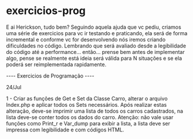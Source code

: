 # exercicios-prog

E ai Herickson, tudo bem?
Seguindo aquela ajuda que vc pediu, criamos uma série de exercicios para vc ir testando e praticando, ela será de forma incremental e conforme vc for desenvolvendo nós iremos criando dificuldades no código.
Lembrando que será avaliado desde a legibilidade do código até a performance... então... prense bem antes de implementar algo, pense se realmente está ideia será válida para N situações e se ela poderá ser reimplementada rapidamente.


---- Exercicios de Programação ----

24/Jul

1 - Criar as funções de Get e Set da Classe Carro, alterar o arquivo Index.php e aplicar todos os Sets necessários.
Após realizar estas alteração, deve-se imprimir uma lista de todos os carros cadastrados, na lista deve-se conter todos os dados do carro.
Atenção: não vale usar funções como Print_r e Var_dump para exibir a lista, a lista deve ser impressa com legibilidade e com códigos HTML.

